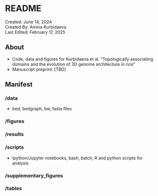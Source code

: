 # README
Created: June 14, 2024   
Created By: Amina Kurbidaeva   
Last Edited:  February 17, 2025


## About

- Code, data and figures for Kurbidaeva et al. “Topologically associating domains and the evolution of 3D genome architecture in rice”
- Manuscript preprint: [TBD]

## Manifest

### /data
- bed, bedgraph, bw, fasta files

### /figures

### /results

### /scripts
- Ipython/Jupyter notebooks, bash, batch, R and python scripts for analysis

### /supplementary_figures

### /tables
